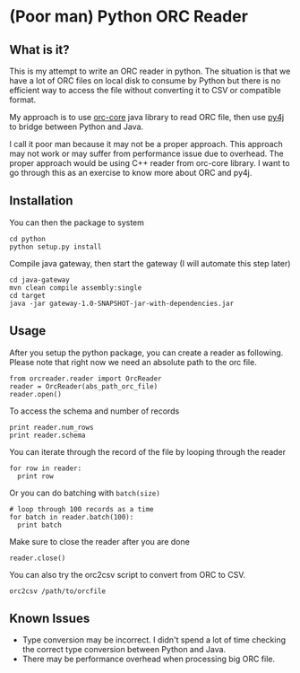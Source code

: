 # (Poor man) Python ORC Reader

## What is it?

This is my attempt to write an ORC reader in python. The situation is that we have a lot of ORC files on local disk to consume
by Python but there is no efficient way to access the file without converting it to CSV or compatible format.

My approach is to use [orc-core](https://orc.apache.org/docs/core-java.html) java library to read ORC file, then use
[py4j](https://github.com/bartdag/py4j) to bridge between Python and Java.

I call it poor man because it may not be a proper approach. This approach may not work or may suffer from performance issue
due to overhead. The proper approach would be using C++ reader from orc-core library. I want to go through this as an 
exercise to know more about ORC and py4j. 


## Installation
 
You can then the package to system

```
cd python
python setup.py install
```

Compile java gateway, then start the gateway (I will automate this step later)

```
cd java-gateway
mvn clean compile assembly:single
cd target
java -jar gateway-1.0-SNAPSHOT-jar-with-dependencies.jar
```

## Usage

After you setup the python package, you can create a reader as following. Please note that right now we need an
absolute path to the orc file.

```
from orcreader.reader import OrcReader
reader = OrcReader(abs_path_orc_file)
reader.open()
```

To access the schema and number of records

```
print reader.num_rows
print reader.schema
```

You can iterate through the record of the file by looping through the reader

```
for row in reader:
  print row
```

Or you can do batching with `batch(size)`

```
# loop through 100 records as a time
for batch in reader.batch(100):
  print batch
```

Make sure to close the reader after you are done

```
reader.close() 
```

You can also try the orc2csv script to convert from ORC to CSV.

```
orc2csv /path/to/orcfile
```

## Known Issues

* Type conversion may be incorrect. I didn't spend a lot of time checking the correct type conversion between Python and Java.
* There may be performance overhead when processing big ORC file.

